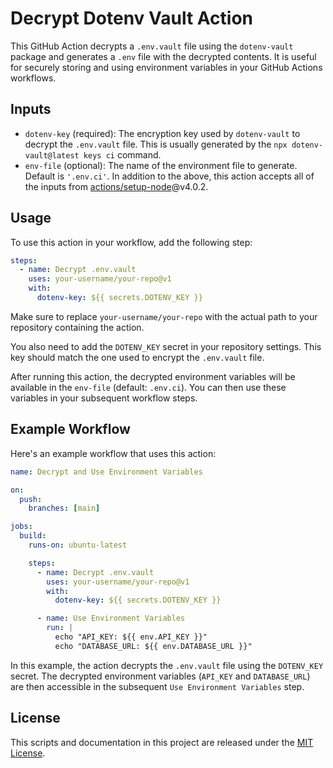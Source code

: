 # Decrypt Dotenv Vault Action

This GitHub Action decrypts a `.env.vault` file using the `dotenv-vault` package and generates a `.env` file with the decrypted contents. It is useful for securely storing and using environment variables in your GitHub Actions workflows.

## Inputs

- `dotenv-key` (required): The encryption key used by `dotenv-vault` to decrypt the `.env.vault` file. This is usually generated by the `npx dotenv-vault@latest keys ci` command.
- `env-file` (optional): The name of the environment file to generate. Default is `'.env.ci'`.
In addition to the above, this action accepts all of the inputs from [actions/setup-node](https://github.com/actions/setup-node)@v4.0.2.

## Usage

To use this action in your workflow, add the following step:

```yaml
steps:
  - name: Decrypt .env.vault
    uses: your-username/your-repo@v1
    with:
      dotenv-key: ${{ secrets.DOTENV_KEY }}
```

Make sure to replace `your-username/your-repo` with the actual path to your repository containing the action.

You also need to add the `DOTENV_KEY` secret in your repository settings. This key should match the one used to encrypt the `.env.vault` file.

After running this action, the decrypted environment variables will be available in the `env-file` (default: `.env.ci`). You can then use these variables in your subsequent workflow steps.

## Example Workflow

Here's an example workflow that uses this action:

```yaml
name: Decrypt and Use Environment Variables

on:
  push:
    branches: [main]

jobs:
  build:
    runs-on: ubuntu-latest

    steps:
      - name: Decrypt .env.vault
        uses: your-username/your-repo@v1
        with:
          dotenv-key: ${{ secrets.DOTENV_KEY }}

      - name: Use Environment Variables
        run: |
          echo "API_KEY: ${{ env.API_KEY }}"
          echo "DATABASE_URL: ${{ env.DATABASE_URL }}"
```

In this example, the action decrypts the `.env.vault` file using the `DOTENV_KEY` secret. The decrypted environment variables (`API_KEY` and `DATABASE_URL`) are then accessible in the subsequent `Use Environment Variables` step.

## License

This scripts and documentation in this project are released under the [MIT License](LICENSE).
